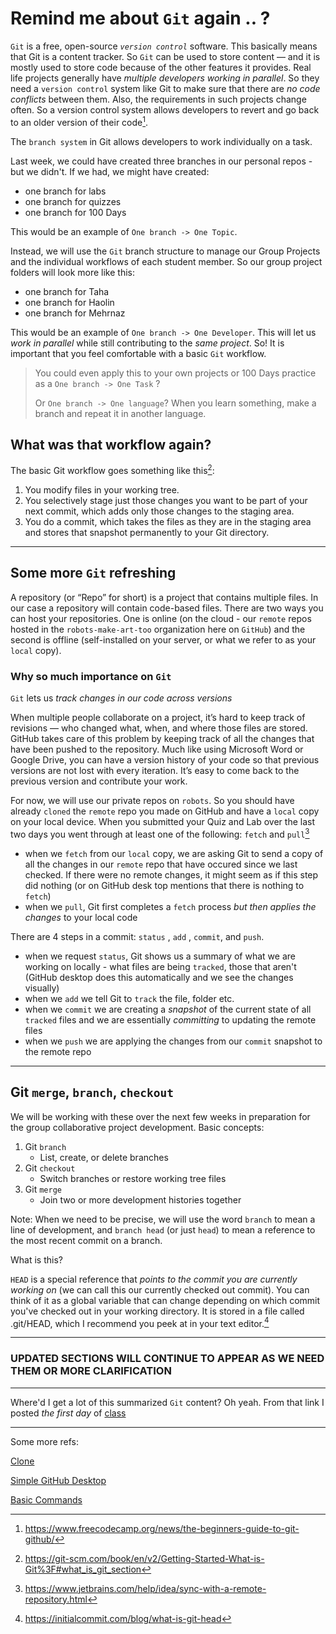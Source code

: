 # Remind me about `Git` again .. ?

`Git` is a free, open-source _`version control`_ software. This basically means that Git is a content tracker. So `Git` can be used to store content — and it is mostly used to store code because of the other features it provides. Real life projects generally have _multiple developers working in parallel_. So they need a `version control` system like Git to make sure that there are _no code conflicts_ between them. Also, the requirements in such projects change often. So a version control system allows developers to revert and go back to an older version of their code[^1]. 

The `branch system` in Git allows developers to work individually on a task.

Last week, we could have created three branches in our personal repos - but we didn't. If we had, we might have created:
- one branch for labs
- one branch for quizzes
- one branch for 100 Days

This would be an example of `One branch -> One Topic`.

Instead, we will use the `Git` branch structure to manage our Group Projects and the individual workflows of each student member. So our group project folders will look more like this:
- one branch for Taha
- one branch for Haolin
- one branch for Mehrnaz

This would be an example of `One branch -> One Developer`. This will let us _work in parallel_ while still contributing to the _same project_. So! It is important that you feel comfortable with a basic `Git` workflow.


>
> You could even apply this to your own projects or 100 Days practice as a `One branch -> One Task` ?
> 
> Or `One branch -> One language`? When you learn something, make a branch and repeat it in another language.
> 

## What was that workflow again?

The basic Git workflow goes something like this[^2]:

1. You modify files in your working tree.
2. You selectively stage just those changes you want to be part of your next commit, which adds only those changes to the staging area.
3. You do a commit, which takes the files as they are in the staging area and stores that snapshot permanently to your Git directory.

---

## Some more `Git` refreshing

A repository (or “Repo” for short) is a project that contains multiple files. In our case a repository will contain code-based files. There are two ways you can host your repositories. One is online (on the cloud - our `remote` repos hosted in the `robots-make-art-too` organization here on `GitHub`) and the second is offline (self-installed on your server, or what we refer to as your `local` copy).

### Why so much importance on `Git`

`Git` lets us _track changes in our code across versions_

When multiple people collaborate on a project, it’s hard to keep track of revisions — who changed what, when, and where those files are stored. GitHub takes care of this problem by keeping track of all the changes that have been pushed to the repository. Much like using Microsoft Word or Google Drive, you can have a version history of your code so that previous versions are not lost with every iteration. It’s easy to come back to the previous version and contribute your work. 

For now, we will use our private repos on `robots`. So you should have already `cloned` the `remote` repo you made on GitHub and have a `local` copy on your local device. When you submitted your Quiz and Lab over the last two days you went through at least one of the following: `fetch` and `pull`[^3] 
- when we `fetch` from our `local` copy, we are asking Git to send a copy of all the changes in our `remote` repo that have occured since we last checked. If there were no remote changes, it might seem as if this step did nothing (or on GitHub desk top mentions that there is nothing to `fetch`)
- when we `pull`, Git first completes a `fetch` process _but then applies the changes_ to your local code

There are 4 steps in a commit: `status` , `add` , `commit`, and `push`. 
- when we request `status`, Git shows us a summary of what we are working on locally - what files are being `tracked`, those that aren't (GitHub desktop does this automatically and we see the changes visually)
- when we `add` we tell Git to `track` the file, folder etc.
- when we `commit` we are creating a _snapshot_ of the current state of all `tracked` files and we are essentially _committing_ to updating the remote files
- when we `push` we are applying the changes from our `commit` snapshot to the remote repo

---

## Git `merge`, `branch`, `checkout`

We will be working with these over the next few weeks in preparation for the group collaborative project development. Basic concepts:

1. Git `branch`
   - List, create, or delete branches
2. Git `checkout`
   - Switch branches or restore working tree files
3. Git `merge`
   - Join two or more development histories together

Note: When we need to be precise, we will use the word `branch` to mean a line of development, and `branch head` (or just `head`) to mean a reference to the most recent commit on a branch.

What is this?

`HEAD` is a special reference that _points to the commit you are currently working on_ (we can call this our currently checked out commit). You can think of it as a global variable that can change depending on which commit you've checked out in your working directory. It is stored in a file called .git/HEAD, which I recommend you peek at in your text editor.[^4] 

---

### UPDATED SECTIONS WILL CONTINUE TO APPEAR AS WE NEED THEM OR MORE CLARIFICATION

---

Where'd I get a lot of this summarized `Git` content? Oh yeah. From that link I posted _the first day_ of [class](https://www.freecodecamp.org/news/the-beginners-guide-to-git-github/)

[^1]: https://www.freecodecamp.org/news/the-beginners-guide-to-git-github/
[^2]: https://git-scm.com/book/en/v2/Getting-Started-What-is-Git%3F#what_is_git_section
[^3]: https://www.jetbrains.com/help/idea/sync-with-a-remote-repository.html
[^4]: https://initialcommit.com/blog/what-is-git-head

--- 

Some more refs: 

[Clone](https://www.classicpress.net/github-desktop-step-2-clone/)

[Simple GitHub Desktop](https://www.classicpress.net/github-desktop-a-really-really-simple-tutorial/)

[Basic Commands](https://www.earthdatascience.org/workshops/intro-version-control-git/basic-git-commands/)
